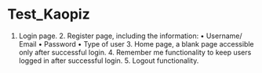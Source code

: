 # Test_Kaopiz
1. Login page. 2. Register page, including the information: • Username/ Email • Password • Type of user 3. Home page, a blank page accessible only after successful login. 4. Remember me functionality to keep users logged in after successful login. 5. Logout functionality.
